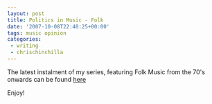 ```yaml
---
layout: post
title: Politics in Music - Folk
date: '2007-10-08T22:40:25+00:00'
tags: music opinion
categories:
 - writing
 - chrischinchilla
---
```


The latest instalment of my series, featuring Folk Music from the 70's onwards can be found <a href="https://www.indieoma.com/public_journal.php?d=d395771085aab05244a4fb8fd91bf4ee" target="_blank">here</a>

Enjoy!
